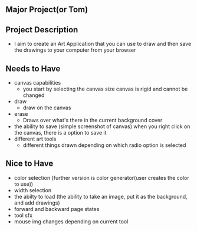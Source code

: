 ## Major Project(or Tom)

## Project Description

- I aim to create an Art Application that you can use to draw and then save the drawings to your computer from your browser

## Needs to Have

- canvas capabilities
    - you start by selecting the canvas size
    canvas is rigid and cannot be changed
- draw
    - draw on the canvas
- erase 
    - Draws over what's there in the current background cover
- the ability to save (simple screenshot of canvas)
    when you right click on the canvas, there is a option to save it
- different art tools
    - different things drawn depending on which radio option is selected

## Nice to Have

- color selection (further version is color generator(user creates the color to use))
- width selection
- the abilty to load (the ability to take an image, put it as the background, and add drawings)
- forward and backward page states
- tool sfx
- mouse img changes depending on current tool

